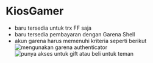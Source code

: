 # KiosGamer

- baru tersedia untuk trx FF saja
- baru tersedia pembayaran dengan Garena Shell
- akun garena harus memenuhi kriteria seperti berikut
![mengunakan garena authenticator](https://user-images.githubusercontent.com/1622745/119530773-86978180-bdad-11eb-9065-874eeebb5570.png)
![punya akses untuk gift atau beli untuk teman](https://user-images.githubusercontent.com/1622745/119530797-8bf4cc00-bdad-11eb-908f-8e2cfa3d075d.jpg)

